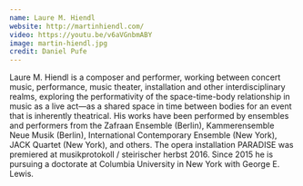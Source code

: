 ```yaml
---
name: Laure M. Hiendl
website: http://martinhiendl.com/
video: https://youtu.be/v6aVGnbmABY
image: martin-hiendl.jpg
credit: Daniel Pufe
---
```

Laure M. Hiendl is a composer and performer, working between concert music, performance, music theater, installation and other interdisciplinary realms, exploring the performativity of the space-time-body relationship in music as a live act—as a shared space in time between bodies for an event that is inherently theatrical. His works have been performed by ensembles and performers from the Zafraan Ensemble (Berlin), Kammerensemble Neue Musik (Berlin), International Contemporary Ensemble (New York), JACK Quartet (New York), and others. The opera installation PARADISE was premiered at musikprotokoll / steirischer herbst 2016. Since 2015 he is pursuing a doctorate at Columbia University in New York with George E. Lewis.
